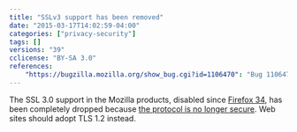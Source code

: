 ```yaml
---
title: "SSLv3 support has been removed"
date: "2015-03-17T14:02:59-04:00"
categories: ["privacy-security"]
tags: []
versions: "39"
cclicense: "BY-SA 3.0"
references:
    "https://bugzilla.mozilla.org/show_bug.cgi?id=1106470": "Bug 1106470 - Drop SSLv3 support entirely"
---
```

The SSL 3.0 support in the Mozilla products, disabled since [Firefox 34](https://www.fxsitecompat.com/en-US/versions/34/), has been completely dropped because [the protocol is no longer secure](https://blog.mozilla.org/security/2014/10/14/the-poodle-attack-and-the-end-of-ssl-3-0/). Web sites should adopt TLS 1.2 instead.
